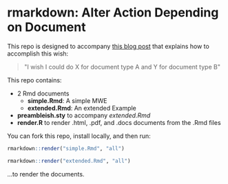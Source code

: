 rmarkdown: Alter Action Depending on Document
===========================

This repo is designed to accompany [this blog post](http://trinkerrstuff.wordpress.com/2014/11/18/rmarkdown-alter-action-depending-on-document/) that explains how to accomplish this wish:

> "I wish I could do X for document type A and Y for document type B"

This repo contains:

- 2 Rmd documents   
  - **simple.Rmd**: A simple MWE    
  - **extended.Rmd**: An extended Example     
- **preambleish.sty** to accompany *extended.Rmd*        
- **render.R** to render .html, .pdf, and .docs documents from the .Rmd files  

You can fork this repo, install locally, and then run:


```r
rmarkdown::render("simple.Rmd", "all")

rmarkdown::render("extended.Rmd", "all")
```

...to render the documents.


